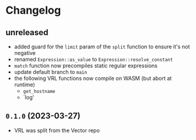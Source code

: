 # Changelog

## unreleased
- added guard for the `limit` param of the `split` function to ensure it's not negative
- renamed `Expression::as_value` to `Expression::resolve_constant`
- `match` function now precompiles static regular expressions
- update default branch to `main`
- the following VRL functions now compile on WASM (but abort at runtime)
  - `get_hostname`
  - `log'

## `0.1.0` (2023-03-27)
- VRL was split from the Vector repo
